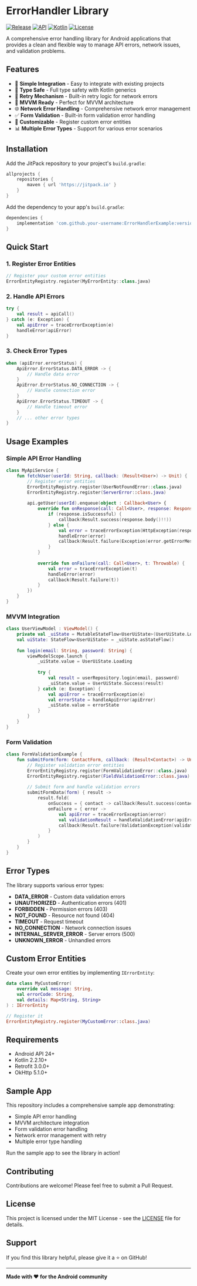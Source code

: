 # ErrorHandler Library

[![Release](https://jitpack.io/v/Morteza-Sakiyan/ErrorHandlerExample.svg)](https://jitpack.io/#Morteza-Sakiyan/ErrorHandlerExample)
[![API](https://img.shields.io/badge/API-24%2B-brightgreen.svg?style=flat)](https://android-arsenal.com/api?level=24)
[![Kotlin](https://img.shields.io/badge/Kotlin-2.2.10-blue.svg)](https://kotlinlang.org/)
[![License](https://img.shields.io/badge/License-MIT-green.svg)](LICENSE)

A comprehensive error handling library for Android applications that provides a clean and flexible way to manage API errors, network issues, and validation problems.

## Features

- 🚀 **Simple Integration** - Easy to integrate with existing projects
- 🎯 **Type Safe** - Full type safety with Kotlin generics
- 🔄 **Retry Mechanism** - Built-in retry logic for network errors
- 📱 **MVVM Ready** - Perfect for MVVM architecture
- 🌐 **Network Error Handling** - Comprehensive network error management
- ✅ **Form Validation** - Built-in form validation error handling
- 🎨 **Customizable** - Register custom error entities
- 📊 **Multiple Error Types** - Support for various error scenarios

## Installation

Add the JitPack repository to your project's `build.gradle`:

```gradle
allprojects {
    repositories {
        maven { url 'https://jitpack.io' }
    }
}
```

Add the dependency to your app's `build.gradle`:

```gradle
dependencies {
    implementation 'com.github.your-username:ErrorHandlerExample:version'
}
```

## Quick Start

### 1. Register Error Entities

```kotlin
// Register your custom error entities
ErrorEntityRegistry.register(MyErrorEntity::class.java)
```

### 2. Handle API Errors

```kotlin
try {
    val result = apiCall()
} catch (e: Exception) {
    val apiError = traceErrorException(e)
    handleError(apiError)
}
```

### 3. Check Error Types

```kotlin
when (apiError.errorStatus) {
    ApiError.ErrorStatus.DATA_ERROR -> {
        // Handle data error
    }
    ApiError.ErrorStatus.NO_CONNECTION -> {
        // Handle connection error
    }
    ApiError.ErrorStatus.TIMEOUT -> {
        // Handle timeout error
    }
    // ... other error types
}
```

## Usage Examples

### Simple API Error Handling

```kotlin
class MyApiService {
    fun fetchUser(userId: String, callback: (Result<User>) -> Unit) {
        // Register error entities
        ErrorEntityRegistry.register(UserNotFoundError::class.java)
        ErrorEntityRegistry.register(ServerError::class.java)
        
        api.getUser(userId).enqueue(object : Callback<User> {
            override fun onResponse(call: Call<User>, response: Response<User>) {
                if (response.isSuccessful) {
                    callback(Result.success(response.body()!!))
                } else {
                    val error = traceErrorException(HttpException(response))
                    handleError(error)
                    callback(Result.failure(Exception(error.getErrorMessage())))
                }
            }
            
            override fun onFailure(call: Call<User>, t: Throwable) {
                val error = traceErrorException(t)
                handleError(error)
                callback(Result.failure(t))
            }
        })
    }
}
```

### MVVM Integration

```kotlin
class UserViewModel : ViewModel() {
    private val _uiState = MutableStateFlow<UserUiState>(UserUiState.Loading)
    val uiState: StateFlow<UserUiState> = _uiState.asStateFlow()
    
    fun login(email: String, password: String) {
        viewModelScope.launch {
            _uiState.value = UserUiState.Loading
            
            try {
                val result = userRepository.login(email, password)
                _uiState.value = UserUiState.Success(result)
            } catch (e: Exception) {
                val apiError = traceErrorException(e)
                val errorState = handleApiError(apiError)
                _uiState.value = errorState
            }
        }
    }
}
```

### Form Validation

```kotlin
class FormValidationExample {
    fun submitForm(form: ContactForm, callback: (Result<Contact>) -> Unit) {
        // Register validation error entities
        ErrorEntityRegistry.register(FormValidationError::class.java)
        ErrorEntityRegistry.register(FieldValidationError::class.java)
        
        // Submit form and handle validation errors
        submitFormData(form) { result ->
            result.fold(
                onSuccess = { contact -> callback(Result.success(contact)) },
                onFailure = { error -> 
                    val apiError = traceErrorException(error)
                    val validationResult = handleValidationError(apiError)
                    callback(Result.failure(ValidationException(validationResult)))
                }
            )
        }
    }
}
```

## Error Types

The library supports various error types:

- **DATA_ERROR** - Custom data validation errors
- **UNAUTHORIZED** - Authentication errors (401)
- **FORBIDDEN** - Permission errors (403)
- **NOT_FOUND** - Resource not found (404)
- **TIMEOUT** - Request timeout
- **NO_CONNECTION** - Network connection issues
- **INTERNAL_SERVER_ERROR** - Server errors (500)
- **UNKNOWN_ERROR** - Unhandled errors

## Custom Error Entities

Create your own error entities by implementing `IErrorEntity`:

```kotlin
data class MyCustomError(
    override val message: String,
    val errorCode: String,
    val details: Map<String, String>
) : IErrorEntity

// Register it
ErrorEntityRegistry.register(MyCustomError::class.java)
```

## Requirements

- Android API 24+
- Kotlin 2.2.10+
- Retrofit 3.0.0+
- OkHttp 5.1.0+

## Sample App

This repository includes a comprehensive sample app demonstrating:

- Simple API error handling
- MVVM architecture integration
- Form validation error handling
- Network error management with retry
- Multiple error type handling

Run the sample app to see the library in action!

## Contributing

Contributions are welcome! Please feel free to submit a Pull Request.

## License

This project is licensed under the MIT License - see the [LICENSE](LICENSE) file for details.

## Support

If you find this library helpful, please give it a ⭐ on GitHub!

---

**Made with ❤️ for the Android community**